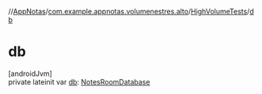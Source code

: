 //[AppNotas](../../../index.md)/[com.example.appnotas.volumenestres.alto](../index.md)/[HighVolumeTests](index.md)/[db](db.md)

# db

[androidJvm]\
private lateinit var [db](db.md): [NotesRoomDatabase](../../com.example.appnotas.database/-notes-room-database/index.md)
